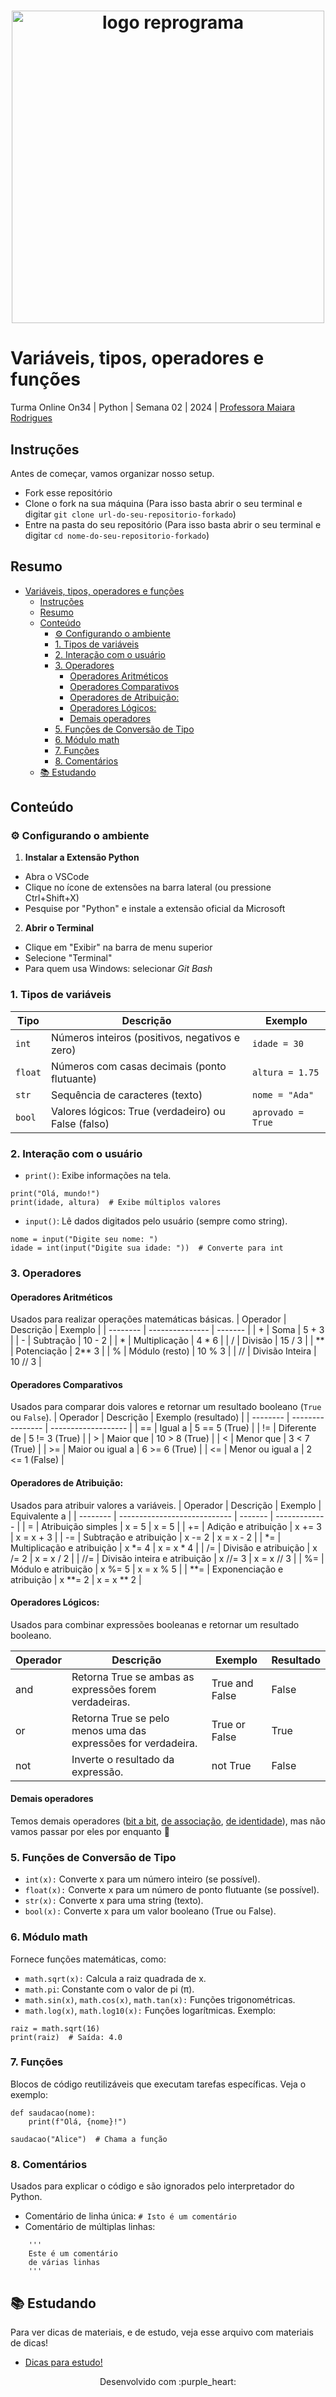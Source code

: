 <h1 align="center">
  <img src="assets/reprograma-fundos-claros.png" alt="logo reprograma" width="500">
</h1>

# Variáveis, tipos, operadores e funções

Turma Online On34 | Python | Semana 02 | 2024 | <a href="https://www.linkedin.com/in/maiarar/" target="_blank" rel="noopener noreferrer">Professora Maiara Rodrigues</a>

## <a name='Instrues'></a>Instruções
Antes de começar, vamos organizar nosso setup.
* Fork esse repositório 
* Clone o fork na sua máquina (Para isso basta abrir o seu terminal e digitar `git clone url-do-seu-repositorio-forkado`)
* Entre na pasta do seu repositório (Para isso basta abrir o seu terminal e digitar `cd nome-do-seu-repositorio-forkado`)

## <a name='Resumo'></a>Resumo
<!-- vscode-markdown-toc -->
- [Variáveis, tipos, operadores e funções](#variáveis-tipos-operadores-e-funções)
  - [Instruções](#instruções)
  - [Resumo](#resumo)
  - [Conteúdo](#conteúdo)
    - [⚙️ Configurando o ambiente](#️-configurando-o-ambiente)
    - [1. Tipos de variáveis](#1-tipos-de-variáveis)
    - [2. Interação com o usuário](#2-interação-com-o-usuário)
    - [3. Operadores](#3-operadores)
      - [Operadores Aritméticos](#operadores-aritméticos)
      - [Operadores Comparativos](#operadores-comparativos)
      - [Operadores de Atribuição:](#operadores-de-atribuição)
      - [Operadores Lógicos:](#operadores-lógicos)
      - [Demais operadores](#demais-operadores)
    - [5. Funções de Conversão de Tipo](#5-funções-de-conversão-de-tipo)
    - [6. Módulo math](#6-módulo-math)
    - [7. Funções](#7-funções)
    - [8. Comentários](#8-comentários)
  - [📚 Estudando](#-estudando)

<!-- vscode-markdown-toc-config
	numbering=false
	autoSave=true
	/vscode-markdown-toc-config -->
<!-- /vscode-markdown-toc -->

## <a name='Contedo'></a>Conteúdo

### <a name='Configurandooambiente'></a>⚙️ Configurando o ambiente
1. **Instalar a Extensão Python**
- Abra o VSCode
- Clique no ícone de extensões na barra lateral (ou pressione Ctrl+Shift+X)
- Pesquise por "Python" e instale a extensão oficial da Microsoft

2. **Abrir o Terminal**
- Clique em "Exibir" na barra de menu superior
- Selecione "Terminal"
- Para quem usa Windows: selecionar *Git Bash*

### <a name='Tiposdevariveis'></a>1. Tipos de variáveis
| Tipo    | Descrição                                              | Exemplo           |
| ------- | ------------------------------------------------------ | ----------------- |
| `int`   | Números inteiros (positivos, negativos e zero)         | `idade = 30     ` |
| `float` | Números com casas decimais (ponto flutuante)           | `altura = 1.75  ` |
| `str`   | Sequência de caracteres (texto)                        | `nome = "Ada" `   |
| `bool`  | Valores lógicos: True (verdadeiro) ou False    (falso) | `aprovado = True` |

### <a name='Interaocomousurio'></a>2. Interação com o usuário
- `print()`: Exibe informações na tela.
```   
print("Olá, mundo!")
print(idade, altura)  # Exibe múltiplos valores
```
- `input()`: Lê dados digitados pelo usuário (sempre como string).
```
nome = input("Digite seu nome: ")
idade = int(input("Digite sua idade: "))  # Converte para int
```

### <a name='OperadoresAritmticos'></a>3. Operadores

#### Operadores Aritméticos
Usados para realizar operações matemáticas básicas.
| Operador | Descrição       | Exemplo |
| -------- | --------------- | ------- |
| +        | Soma            | 5 + 3   |
| -        | Subtração       | 10 - 2  |
| *        | Multiplicação   | 4 * 6   |
| /        | Divisão         | 15 / 3  |
| **       | Potenciação     | 2** 3   |
| %        | Módulo (resto)  | 10 % 3  |
| //       | Divisão Inteira | 10 // 3 |

#### Operadores Comparativos
Usados para comparar dois valores e retornar um resultado booleano (`True` ou `False`).
| Operador | Descrição        | Exemplo (resultado) |
| -------- | ---------------- | ------------------- |
| ==       | Igual a          | 5 == 5 (True)       |
| !=       | Diferente de     | 5 != 3 (True)       |
| >        | Maior que        | 10 > 8 (True)       |
| <        | Menor que        | 3 < 7 (True)        |
| >=       | Maior ou igual a | 6 >= 6 (True)       |
| <=       | Menor ou igual a | 2 <= 1 (False)      |


#### Operadores de Atribuição:
Usados para atribuir valores a variáveis.
| Operador | Descrição                    | Exemplo | Equivalente a |
| -------- | ---------------------------- | ------- | ------------- |
| =        | Atribuição simples           | x = 5   | x = 5         |
| +=       | Adição e atribuição          | x += 3  | x = x + 3     |
| -=       | Subtração e atribuição       | x -= 2  | x = x - 2     |
| *=       | Multiplicação e atribuição   | x *= 4  | x = x * 4     |
| /=       | Divisão e atribuição         | x /= 2  | x = x / 2     |
| //=      | Divisão inteira e atribuição | x //= 3 | x = x // 3    |
| %=       | Módulo e atribuição          | x %= 5  | x = x % 5     |
| **=      | Exponenciação e atribuição   | x **= 2 | x = x ** 2    |

#### Operadores Lógicos:

Usados para combinar expressões booleanas e retornar um resultado booleano.

| Operador | Descrição                                                     | Exemplo        | Resultado |
| -------- | ------------------------------------------------------------- | -------------- | --------- |
| and      | Retorna True se ambas as expressões forem verdadeiras.        | True and False | False     |
| or       | Retorna True se pelo menos uma das expressões for verdadeira. | True or False  | True      |
| not      | Inverte o resultado da expressão.                             | not True       | False     |

#### Demais operadores
Temos demais operadores ([bit a bit](https://ealexbarros.medium.com/opera%C3%A7%C3%B5es-bit-a-bit-bitwise-em-python-e75624ce0611), [de associação](https://prensali.substack.com/p/como-usar-operadores-de-associacao-no-python), [de identidade](https://prensali.substack.com/p/como-usar-operadores-de-identidade-no-python)), mas não vamos passar por eles por enquanto 🐍

### <a name='FunesdeConversodeTipo'></a>5. Funções de Conversão de Tipo
- `int(x):` Converte x para um número inteiro (se possível).
- `float(x):` Converte x para um número de ponto flutuante (se possível).
- `str(x):` Converte x para uma string (texto).
- `bool(x):` Converte x para um valor booleano (True ou False).


### <a name='Mdulomath'></a>6. Módulo math
Fornece funções matemáticas, como:
- `math.sqrt(x):` Calcula a raiz quadrada de x.
- `math.pi`: Constante com o valor de pi (π).
- `math.sin(x)`, `math.cos(x)`, `math.tan(x):` Funções trigonométricas.
- `math.log(x)`, `math.log10(x):` Funções logarítmicas.
Exemplo:
```
raiz = math.sqrt(16)
print(raiz)  # Saída: 4.0
```

### <a name='Funes'></a>7. Funções
Blocos de código reutilizáveis que executam tarefas específicas. Veja o exemplo:
```
def saudacao(nome):
    print(f"Olá, {nome}!")

saudacao("Alice")  # Chama a função
```

### <a name='Comentrios'></a>8. Comentários
Usados para explicar o código e são ignorados pelo interpretador do Python.
- Comentário de linha única: `# Isto é um comentário`
- Comentário de múltiplas linhas:
```
    '''
    Este é um comentário
    de várias linhas
    '''
```

## <a name='Sugestesdemyateriais'></a>📚 Estudando
Para ver dicas de materiais, e de estudo, veja esse arquivo com materiais de dicas!
- [Dicas para estudo!](./material/estudo.md)


<p align="center">
Desenvolvido com :purple_heart:
</p>